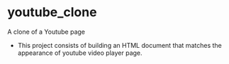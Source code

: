 # youtube_clone
A clone of a Youtube page

- This project consists of building an HTML document that matches the appearance of youtube video player page.
